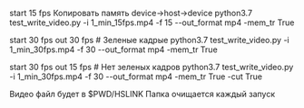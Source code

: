 
start 15 fps Копировать память device->host->device
python3.7 test_write_video.py -i 1_min_15fps.mp4 -f 15 --out_format mp4 -mem_tr True

start 30 fps out 30 fps # Зеленые кадрые 
python3.7 test_write_video.py -i 1_min_30fps.mp4 -f 30 --out_format mp4 -mem_tr True

start 30 fps out 15 fps # Нет зеленых  кадров 
python3.7 test_write_video.py -i 1_min_30fps.mp4 -f 30 --out_format mp4 -mem_tr True -cut True

Видео файл будет в $PWD/HSLINK 
Папка очищается каждый запуск